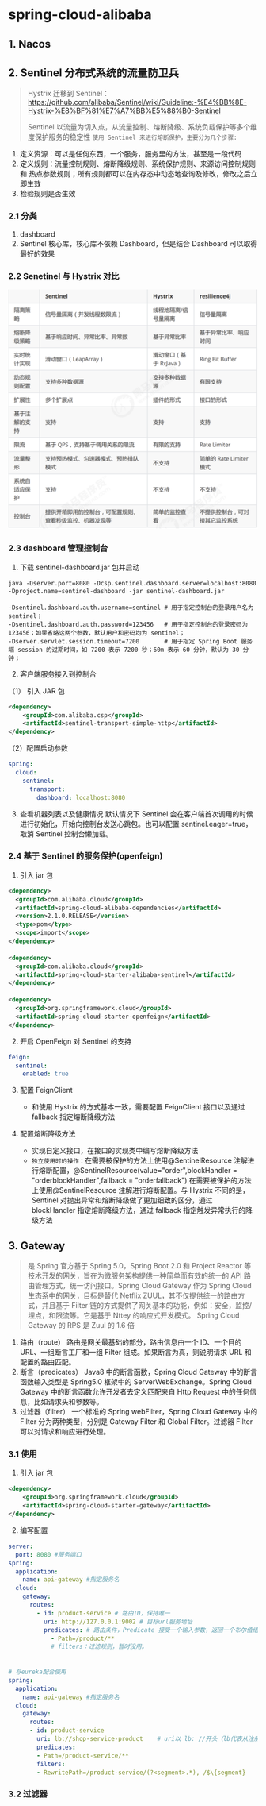 # spring-cloud-alibaba

## 1. Nacos

## 2. Sentinel 分布式系统的流量防卫兵

> Hystrix 迁移到 Sentinel：https://github.com/alibaba/Sentinel/wiki/Guideline:-%E4%BB%8E-Hystrix-%E8%BF%81%E7%A7%BB%E5%88%B0-Sentinel
>
> Sentinel 以流量为切入点，从流量控制、熔断降级、系统负载保护等多个维度保护服务的稳定性
> `使用 Sentinel 来进行熔断保护，主要分为几个步骤:`

1. 定义资源：可以是任何东西，一个服务，服务里的方法，甚至是一段代码
2. 定义规则：流量控制规则、熔断降级规则、系统保护规则、来源访问控制规则和 热点参数规则；所有规则都可以在内存态中动态地查询及修改，修改之后立即生效
3. 检验规则是否生效

### 2.1 分类

1. dashboard
2. Sentinel 核心库，核心库不依赖 Dashboard，但是结合 Dashboard 可以取得最好的效果

### 2.2 Senetinel 与 Hystrix 对比

![cloud-sentinel](../../images/Java/SpringCloud/cloud-sentinel.png)

### 2.3 dashboard 管理控制台

1. 下载 sentinel-dashboard.jar 包并启动

```shell
java -Dserver.port=8080 -Dcsp.sentinel.dashboard.server=localhost:8080 -Dproject.name=sentinel-dashboard -jar sentinel-dashboard.jar

-Dsentinel.dashboard.auth.username=sentinel # 用于指定控制台的登录用户名为 sentinel；
-Dsentinel.dashboard.auth.password=123456   # 用于指定控制台的登录密码为 123456；如果省略这两个参数，默认用户和密码均为 sentinel；
-Dserver.servlet.session.timeout=7200       # 用于指定 Spring Boot 服务端 session 的过期时间，如 7200 表示 7200 秒；60m 表示 60 分钟，默认为 30 分钟；
```

2. 客户端服务接入到控制台

（1） 引入 JAR 包

```xml
<dependency>
    <groupId>com.alibaba.csp</groupId>
    <artifactId>sentinel-transport-simple-http</artifactId>
</dependency>
```

（2）配置启动参数

```yaml
spring:
  cloud:
    sentinel:
      transport:
        dashboard: localhost:8080
```

3.  查看机器列表以及健康情况
    默认情况下 Sentinel 会在客户端首次调用的时候进行初始化，开始向控制台发送心跳包。也可以配置 sentinel.eager=true，取消 Sentinel 控制台懒加载。

### 2.4 基于 Sentinel 的服务保护(openfeign)

1. 引入 jar 包

```xml
<dependency>
  <groupId>com.alibaba.cloud</groupId>
  <artifactId>spring-cloud-alibaba-dependencies</artifactId>
  <version>2.1.0.RELEASE</version>
  <type>pom</type>
  <scope>import</scope>
</dependency>

<dependency>
  <groupId>com.alibaba.cloud</groupId>
  <artifactId>spring-cloud-starter-alibaba-sentinel</artifactId>
</dependency>

<dependency>
  <groupId>org.springframework.cloud</groupId>
  <artifactId>spring-cloud-starter-openfeign</artifactId>
</dependency>
```

2. 开启 OpenFeign 对 Sentinel 的支持

```yaml
feign:
  sentinel:
    enabled: true
```

3. 配置 FeignClient

   - 和使用 Hystrix 的方式基本一致，需要配置 FeignClient 接口以及通过 fallback 指定熔断降级方法

4. 配置熔断降级方法

   - 实现自定义接口，在接口的实现类中编写熔断降级方法
   - `独立使用时的操作：`在需要被保护的方法上使用@SentinelResource 注解进行熔断配置，@SentinelResource(value="order",blockHandler = "orderblockHandler",fallback = "orderfallback")
     在需要被保护的方法上使用@SentinelResource 注解进行熔断配置。与 Hystrix 不同的是，Sentinel 对抛出异常和熔断降级做了更加细致的区分，通过 blockHandler 指定熔断降级方法，通过 fallback 指定触发异常执行的降级方法

## 3. Gateway

> 是 Spring 官方基于 Spring 5.0，Spring Boot 2.0 和 Project Reactor 等技术开发的网关，旨在为微服务架构提供一种简单而有效的统一的 API 路由管理方式，统一访问接口。Spring Cloud Gateway 作为 Spring Cloud 生态系中的网关，目标是替代 Netflix ZUUL，其不仅提供统一的路由方式，并且基于 Filter 链的方式提供了网关基本的功能，例如：安全，监控/埋点，和限流等。它是基于 Nttey 的响应式开发模式。
> Spring Cloud Gateway 的 RPS 是 Zuul 的 1.6 倍

1. 路由（route） 路由是网关最基础的部分，路由信息由一个 ID、一个目的 URL、一组断言工厂和一组 Filter 组成。如果断言为真，则说明请求 URL 和配置的路由匹配。
2. 断言（predicates） Java8 中的断言函数，Spring Cloud Gateway 中的断言函数输入类型是 Spring5.0 框架中的 ServerWebExchange。Spring Cloud Gateway 中的断言函数允许开发者去定义匹配来自 Http Request 中的任何信息，比如请求头和参数等。
3. 过滤器（filter） 一个标准的 Spring webFilter，Spring Cloud Gateway 中的 Filter 分为两种类型，分别是 Gateway Filter 和 Global Filter。过滤器 Filter 可以对请求和响应进行处理。

### 3.1 使用

1. 引入 jar 包

```xml
<dependency>
    <groupId>org.springframework.cloud</groupId>
    <artifactId>spring-cloud-starter-gateway</artifactId>
</dependency>
```

2. 编写配置

```yaml
server:
  port: 8080 #服务端口
spring:
  application:
    name: api-gateway #指定服务名
  cloud:
    gateway:
      routes:
        - id: product-service # 路由ID，保持唯一
          uri: http://127.0.0.1:9002 # 目标url服务地址
          predicates: # 路由条件，Predicate 接受一个输入参数，返回一个布尔值结果。该接口包含多种默认方法来将 Predicate 组合成其他复杂的逻辑（比如：与，或，非）。
            - Path=/product/**
            # filters：过滤规则，暂时没用。


# 与eureka配合使用
spring:
  application:
    name: api-gateway #指定服务名
  cloud:
    gateway:
      routes:
      - id: product-service
        uri: lb://shop-service-product    # uri以 lb: //开头（lb代表从注册中心获取服务），后面接的就是你需要转发到的服务名称
        predicates:
        - Path=/product-service/**
        filters:
        - RewritePath=/product-service/(?<segment>.*), /$\{segment}
```

### 3.2 过滤器
